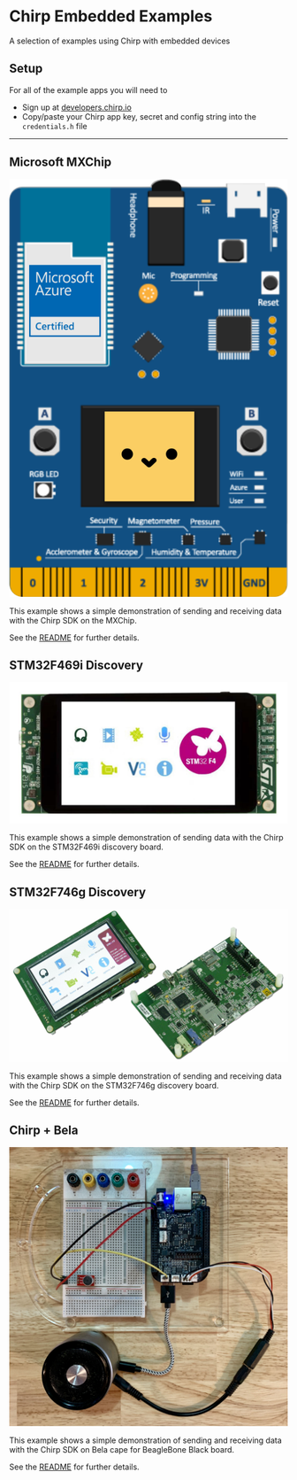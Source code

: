 # Chirp Embedded Examples

A selection of examples using Chirp with embedded devices

## Setup

For all of the example apps you will need to

- Sign up at [developers.chirp.io](https://developers.chirp.io)
- Copy/paste your Chirp app key, secret and config string into the `credentials.h` file

----

## Microsoft MXChip

![microsoft mxchip](microsoft-mxchip/mxchip.svg)

This example shows a simple demonstration of sending and receiving data with the Chirp SDK on the MXChip.

See the [README](microsoft-mxchip/README.md) for further details.

## STM32F469i Discovery

![stm32f469i](stm32f469i-discovery/stm32f469i.jpg)

This example shows a simple demonstration of sending data with the Chirp SDK on the STM32F469i discovery board.

See the [README](stm32f469i-discovery/README.md) for further details.

## STM32F746g Discovery

![stm32f746g](stm32f746g-discovery/stm32f746g.jpg)

This example shows a simple demonstration of sending and receiving data with the Chirp SDK on the STM32F746g discovery board.

See the [README](stm32f746g-discovery/README.md) for further details.

## Chirp + Bela

![chirp+bela](bela/chirp+bela.jpg)

This example shows a simple demonstration of sending and receiving data with the Chirp SDK on Bela cape for BeagleBone Black board.

See the [README](bela/README.md) for further details.
